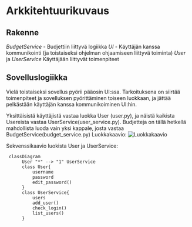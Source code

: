 # Arkkitehtuurikuvaus

## Rakenne
_BudgetService_ - Budjettiin liittyvä logiikka
_UI_ - Käyttäjän kanssa kommunikointi (ja toistaiseksi ohjelman ohjaamiseen liittyvä toiminta)
_User_ ja _UserService_ Käyttäjään liittyvät toimenpiteet

## Sovelluslogiikka
Vielä toistaiseksi sovellus pyörii pääosin UI:ssa. Tarkoituksena on siirtää toimenpiteet ja sovelluksen pyörittäminen toiseen luokkaan, ja jättää pelkästään käyttäjän kanssa kommunikoiminen UI:hin. 

Yksittäisistä käyttäjistä vastaa luokka User (user.py), ja näistä kaikista Usereista vastaa UserService(user_service.py). Budjetteja on tällä hetkellä mahdollista luoda vain yksi kappale, josta vastaa BudgetService(budget_service.py)
Luokkakaavio:
![Luokkakaavio](../kuvat/kaavio1.jpg)

Sekvenssikaavio luokista User ja UserService:
```mermaid
 classDiagram
      User "*" --> "1" UserService
      class User{
          username
          password
          edit_password()
      }
      class UserService{
          users
          add_user()
          check_login()
          list_users()
      }
```